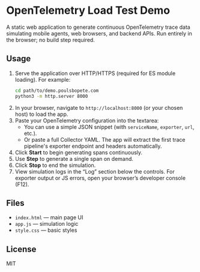 # OpenTelemetry Load Test Demo

A static web application to generate continuous OpenTelemetry trace data simulating mobile agents, web browsers, and backend APIs.
Run entirely in the browser; no build step required.

## Usage
1. Serve the application over HTTP/HTTPS (required for ES module loading). For example:
   ```bash
   cd path/to/demo.poulsbopete.com
   python3 -m http.server 8000
   ```
2. In your browser, navigate to `http://localhost:8000` (or your chosen host) to load the app.
3. Paste your OpenTelemetry configuration into the textarea:
   - You can use a simple JSON snippet (with `serviceName`, `exporter`, `url`, etc.).
   - Or paste a full Collector YAML. The app will extract the first trace pipeline's exporter endpoint and headers automatically.
4. Click **Start** to begin generating spans continuously.
5. Use **Step** to generate a single span on demand.
6. Click **Stop** to end the simulation.
7. View simulation logs in the “Log” section below the controls. For exporter output or JS errors, open your browser’s developer console (F12).

## Files
- `index.html` — main page UI
- `app.js` — simulation logic
- `style.css` — basic styles

## License
MIT